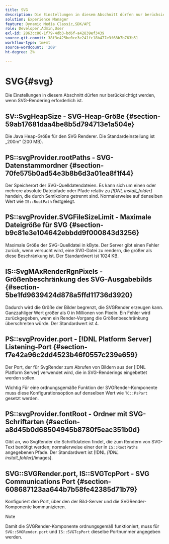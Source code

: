 ```yaml
---
title: SVG
description: Die Einstellungen in diesem Abschnitt dürfen nur berücksichtigt werden, wenn SVG-Rendering erforderlich ist.
solution: Experience Manager
feature: Dynamic Media Classic,SDK/API
role: Developer,Admin,User
exl-id: 2863cc86-1f79-4db3-bd6f-a42839ef3439
source-git-commit: 38f3e425be0ce3e241fc18b477e3f68b7b763b51
workflow-type: tm+mt
source-wordcount: '269'
ht-degree: 2%

---
```


# SVG{#svg}

Die Einstellungen in diesem Abschnitt dürfen nur berücksichtigt werden, wenn SVG-Rendering erforderlich ist.

## SV::SvgHeapSize - SVG-Heap-Größe {#section-59ab17681daa4be8b5d794713e1a504e}

Die Java Heap-Größe für den SVG Renderer. Die Standardeinstellung ist „200m“ (200 MB).

## PS::svgProvider.rootPaths - SVG-Datenstammordner {#section-70fe575b0ad54e3b8b6d3a01ea8f1f44}

Der Speicherort der SVG-Quelldatendateien. Es kann sich um einen oder mehrere absolute Dateipfade oder Pfade relativ zu *[!DNL install_folder]* handeln, die durch Semikolons getrennt sind. Normalerweise auf denselben Wert wie `IS::RootPath` festgelegt.

## PS::svgProvider.SVGFileSizeLimit - Maximale Dateigröße für SVG {#section-b9c81e3e104642ebbdd9f000843d3256}

Maximale Größe der SVG-Quelldatei in kByte. Der Server gibt einen Fehler zurück, wenn versucht wird, eine SVG-Datei zu rendern, die größer als diese Beschränkung ist. Der Standardwert ist 1024 KB.

## IS::SvgMAxRenderRgnPixels - Größenbeschränkung des SVG-Ausgabebilds {#section-5be1fd9639424d878a5ffd11736d3920}

Dadurch wird die Größe der Bilder begrenzt, die SVGRender erzeugen kann. Ganzzahliger Wert größer als 0 in Millionen von Pixeln. Ein Fehler wird zurückgegeben, wenn ein Render-Vorgang die Größenbeschränkung überschreiten würde. Der Standardwert ist 4.

## PS::svgProvider.port - [!DNL Platform Server] Listening-Port {#section-f7e42a96c2dd4523b46f0557c239e659}

Der Port, der für SvgRender zum Abrufen von Bildern aus der [!DNL Platform Server] verwendet wird, die in SVG-Renderings eingebettet werden sollen.

Wichtig Für eine ordnungsgemäße Funktion der SVGRender-Komponente muss diese Konfigurationsoption auf denselben Wert wie `TC::PsPort` gesetzt werden.

## PS::svgProvider.fontRoot - Ordner mit SVG-Schriftarten {#section-a8d45b0d68504945b8780f5eac351b0d}

Gibt an, wo SvgRender die Schriftdateien findet, die zum Rendern von SVG-Text benötigt werden; normalerweise einer der in `IS::RootPaths` angegebenen Pfade. Der Standardwert ist [!DNL *[!DNL install_folder]*/images].

## SVG::SVGRender.port, IS::SVGTcpPort - SVG Communications Port {#section-608687123aa644b7b58fe42385d71b79}

Konfiguriert den Port, über den der Bild-Server und die SVGRender-Komponente kommunizieren.

>[!NOTE]
>
>Damit die SVGRender-Komponente ordnungsgemäß funktioniert, muss für `SVG::SVGRender.port` und `IS::SVGTcpPort` dieselbe Portnummer angegeben werden.
